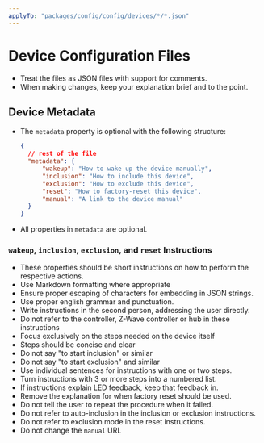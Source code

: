 ```yaml
---
applyTo: "packages/config/config/devices/*/*.json"
---
```


# Device Configuration Files

- Treat the files as JSON files with support for comments.
- When making changes, keep your explanation brief and to the point.

## Device Metadata

- The `metadata` property is optional with the following structure:

  ```json
  {
  	// rest of the file
  	"metadata": {
  		"wakeup": "How to wake up the device manually",
  		"inclusion": "How to include this device",
  		"exclusion": "How to exclude this device",
  		"reset": "How to factory-reset this device",
  		"manual": "A link to the device manual"
  	}
  }
  ```
- All properties in `metadata` are optional.

### `wakeup`, `inclusion`, `exclusion`, and `reset` Instructions

- These properties should be short instructions on how to perform the respective actions.
- Use Markdown formatting where appropriate
- Ensure proper escaping of characters for embedding in JSON strings.
- Use proper english grammar and punctuation.
- Write instructions in the second person, addressing the user directly.
- Do not refer to the controller, Z-Wave controller or hub in these instructions
- Focus exclusively on the steps needed on the device itself
- Steps should be concise and clear
- Do not say "to start inclusion" or similar
- Do not say "to start exclusion" and similar
- Use individual sentences for instructions with one or two steps.
- Turn instructions with 3 or more steps into a numbered list.
- If instructions explain LED feedback, keep that feedback in.
- Remove the explanation for when factory reset should be used.
- Do not tell the user to repeat the procedure when it failed.
- Do not refer to auto-inclusion in the inclusion or exclusion instructions.
- Do not refer to exclusion mode in the reset instructions.
- Do not change the `manual` URL
